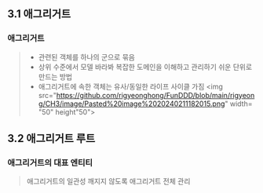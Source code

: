 ## 3.1 애그리거트

### 애그리거트 
> * 관련된 객체를 하나의 군으로 묶음
> * 상위 수준에서 모델 바라봐 복잡한 도메인을 이해하고 관리하기 쉬운 단위로 만드는 방법
> * 애그리거트에 속한 객체는 유사/동일한 라이프 사이클 가짐
> <img src="https://github.com/rigyeonghong/FunDDD/blob/main/rigyeong/CH3/image/Pasted%20image%2020240211182015.png" width= "50" height"50">

## 3.2 애그리거트 루트

### 애그리거트의 대표 엔티티
> 애그리거트의 일관성 깨지지 않도록 애그리거트 전체 관리 
